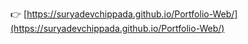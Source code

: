 👉 [https://suryadevchippada.github.io/Portfolio-Web/](https://suryadevchippada.github.io/Portfolio-Web/)
